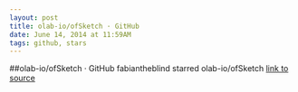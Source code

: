 ```yaml
---
layout: post
title: olab-io/ofSketch · GitHub
date: June 14, 2014 at 11:59AM
tags: github, stars
---
```

##olab-io/ofSketch · GitHub
fabiantheblind starred olab-io/ofSketch
[link to source](http://ift.tt/SIf5q5) 
